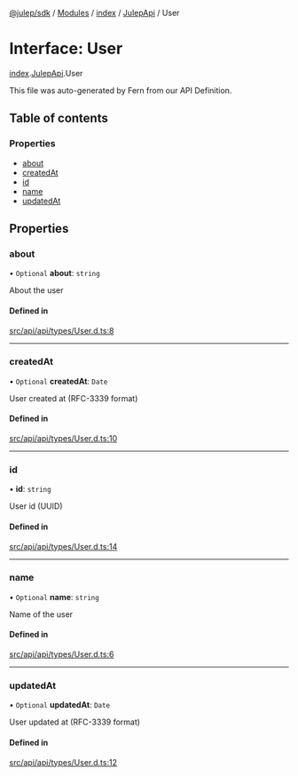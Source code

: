 [@julep/sdk](../README.md) / [Modules](../modules.md) / [index](../modules/index.md) / [JulepApi](../modules/index.JulepApi.md) / User

# Interface: User

[index](../modules/index.md).[JulepApi](../modules/index.JulepApi.md).User

This file was auto-generated by Fern from our API Definition.

## Table of contents

### Properties

- [about](index.JulepApi.User.md#about)
- [createdAt](index.JulepApi.User.md#createdat)
- [id](index.JulepApi.User.md#id)
- [name](index.JulepApi.User.md#name)
- [updatedAt](index.JulepApi.User.md#updatedat)

## Properties

### about

• `Optional` **about**: `string`

About the user

#### Defined in

[src/api/api/types/User.d.ts:8](https://github.com/julep-ai/monorepo/blob/8b1493a/sdks/js/src/api/api/types/User.d.ts#L8)

___

### createdAt

• `Optional` **createdAt**: `Date`

User created at (RFC-3339 format)

#### Defined in

[src/api/api/types/User.d.ts:10](https://github.com/julep-ai/monorepo/blob/8b1493a/sdks/js/src/api/api/types/User.d.ts#L10)

___

### id

• **id**: `string`

User id (UUID)

#### Defined in

[src/api/api/types/User.d.ts:14](https://github.com/julep-ai/monorepo/blob/8b1493a/sdks/js/src/api/api/types/User.d.ts#L14)

___

### name

• `Optional` **name**: `string`

Name of the user

#### Defined in

[src/api/api/types/User.d.ts:6](https://github.com/julep-ai/monorepo/blob/8b1493a/sdks/js/src/api/api/types/User.d.ts#L6)

___

### updatedAt

• `Optional` **updatedAt**: `Date`

User updated at (RFC-3339 format)

#### Defined in

[src/api/api/types/User.d.ts:12](https://github.com/julep-ai/monorepo/blob/8b1493a/sdks/js/src/api/api/types/User.d.ts#L12)

